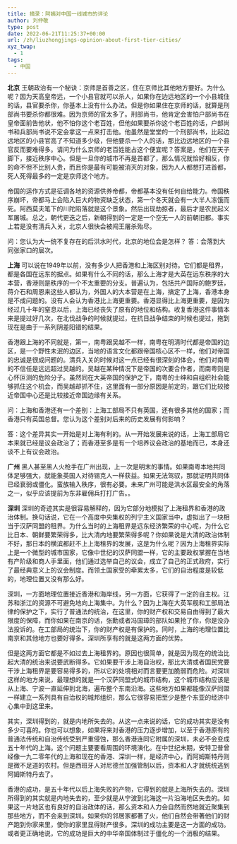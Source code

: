 ```yaml
---
title: 摘录：阿姨对中国一线城市的评论
author: 刘仲敬
type: post
date: 2022-06-21T11:25:37+00:00
url: /zh/liuzhongjings-opinion-about-first-tier-cities/
xyz_twap:
  - 1
tags:
  - 中国
---
```

**北京**
王朝政治有一个秘诀：京师是首善之区，住在京师比其他地方要好。为什么呢？因为天高皇帝远，一个小县官就可以杀人，如果你在边远地区的一个小县城住的话，县官要杀你，你基本上没有什么办法。但是你如果住在京师的话，就算是刑部尚书要杀你都很难。因为京师的官太多了。刑部尚书，他肯定会害怕户部尚书在皇帝面前告他状，他不怕你这个老百姓，但他如果要杀你这个老百姓的话，户部尚书和兵部尚书说不定会拿这一点来打击他。他虽然是堂堂的一个刑部尚书，比起边远地区的小县官高了不知道多少级，但他要杀一个人的话，那比边远地区的一个县官反而要难得多。请问为什么京师的老百姓能占这个便宜呢？答案是，他们在天子脚下，接近秩序中心。但是一旦你的城市不再是首都了，那么情况就恰好相反，你的命不但不比别人贵，而且你是最有可能被消灭的对象，因为人人都想打进首都，死人死得最多的一定是京师这个地方。

帝国的运作方式是征调各地的资源供养帝都，帝都基本没有任何自给能力。帝国秩序崩坏，帝都马上会陷入巨大的物资缺乏状态，第一个冬天就会有一大半人冻饿而死。阿西莫夫笔下的川陀陷落就是这个景象。然后出现劫掠者，最后才是农民起义军屠城。总之，朝代更迭之后，新朝得到的一定是一个空无一人的前朝旧都。事实上若是没有清兵入关，北京人很快会被闯王屠杀殆尽。

问：您认为大一统不复存在的后洪水时代，北京的地位会是怎样？ 答：会落到大同张家口的层次。

**上海**
可以说在1949年以前，没有多少人把香港和上海区别对待。它们都是租界，都是各国在远东的据点。如果有什么不同的话，那么上海才是大英在远东秩序的大本营，香港则是秩序的一个不太重要的分支。普遍认为，包括共产国际的鲍罗廷，蒋介石和周恩来这些人都认为，外国人的大本营是在上海，搞定了上海，香港本身是不成问题的。没有人会认为香港比上海更重要。香港显得比上海更重要，是因为经过几十年的窒息以后，上海已经丧失了原有的地位和结构。收复香港这件事情本来是提过好几次，在北伐战争的时候就提过，在抗日战争结束的时候也提过，拖到现在是由于一系列阴差阳错的结果。

香港跟上海的不同就是，第一，南粤跟吴越不一样，南粤在明清时代都是帝国的边区，是一个野性未泯的边区，当地的语言文化都跟帝国核心区不一样，他们对帝国的忠诚是很成问题的。清兵入关的时候对这一点已经有很深刻的体会，他们对南粤的不信任是远远超过吴越的。吴越在某种情况下是帝国的次要合作者，而南粤则是心怀叵测的危险分子。虽然同在大英帝国的保护之下，南粤的士绅和自组织社会能够抓住这个机会，而吴越却抓不住，这里面有一部分原因是前定的，跟它们比较接近帝国中心还是比较接近帝国边缘有关系。

问：上海和香港还有一个差别：上海工部局不只有英国，还有很多其他的国家；而香港只有英国总督。您认为这个差别对后来的历史发展有何影响？

答：这个差异其实一开始是对上海有利的。从一开始发展来说的话，上海工部局它本来就已经是议会政治了；而香港至多是有一个培养议会政治的基地而已，本身还谈不上有议会政治。

**广州**
黑人甚至黑人火枪手在广州出现，上一次是明末的事情。如果南粤本地共同体足够强大，就能象英国人对待锡克人一样获益。如果无法驾驭，那就证明共同体已经衰弱或僵化。蛮族输入秩序，很有必要。未来广州可能是洪水区最安全的角落之一，似乎应该提前为东非雇佣兵打打广告。。

**深圳**
深圳的奇迹其实是很容易解释的，因为它部分地模拟了上海租界和香港的政治体制。换句话说，它在一个高度中央集权的列宁主义国家当中，虚拟出了一块相当于汉萨同盟的租界。为什么当时的上海租界是远东经济繁荣的中心呢，为什么它比日本、朝鲜要繁荣得多，比大清内地要繁荣得多呢？你如果说是大清的政治体制不好，那日本的横滨都赶不上上海租界的发展，这是为什么呢？因为上海租界实际上是一个微型的城市国家，它像中世纪的汉萨同盟一样，它的主要政权掌握在当地有产阶级和商人手里面，他们通过选举自己的议会，成立了自己的正式政府，实行了最经典意义上的议会制度。而领土国家受的牵累太多，它们的自治程度是较低的，地理位置又没有那么好。

深圳，一方面地理位置接近香港和海岸线，另一方面，它获得了一定的自主权。江苏和浙江的资源不可避免地向上海集中。为什么？因为上海在大英军舰和工部局法律的保护之下，实行了普通法的统治，在这里，你的财产权和交易自由得到了最大限度的保障，而你如果在南京的话，张勳或者冯国璋的部队如果抢了你，你是没办法投诉的。在工部局的统治下，你的财产权是有保护的。同时，上海的地理位置比南京和其他地方也要好得多。深圳所享有的就是这两方面的优势。

但是这两方面它都是不如过去上海租界的。原因也很简单，就是因为现在的统治比起大清的统治来说要武断得多。它如果要干涉上海自治权，那比大清或者国民党要干涉上海租界是要容易得多的，所以它的处境相对而言要更加脆弱而危险。对深圳这样的地方来说，最理想的就是一个汉萨同盟式的城市结构，这个城市结构应该是从上海、宁波一直延伸到北海，遍布整个东南沿海。这些地方如果都能像汉萨同盟一样建立一系列具有自治权的城邦组织，那么它很容易把至少是整个东亚的经济中心集中到这里来。

其实，深圳得到的，就是内地所失去的。从这一点来说的话，它的成功其实是没有多少可喜的。你也可以想象，如果将来对香港的压力逐步增加，以至于香港原有的普通法传统和自治传统受到严重侵蚀，那么香港连同它附属的深圳，未必不会变成五十年代的上海。这个问题主要要看周围的环境演化。在中世纪末期，安特卫普曾经像一九二零年代的上海和现在的香港、深圳一样，是经济中心，而阿姆斯特丹则是微不足道的农村。但是西班牙人对尼德兰加强管制以后，资本和人才就统统逃到阿姆斯特丹去了。

香港的成功，是五十年代以后上海失败的产物，它得到的就是上海所失去的。深圳所得到的其实就是内地失去的，至少就是从宁波到北海这一片沿海地区失去的。如果这一片地区也有良好的自治政体的话，那么资本和人力会自然而然地就近聚集到那些地方，而不会来到深圳。如果你的邻居家都著了火，他们自然会带著他们的财产跑到你家来里，使你的家里显得财产很多。深圳的成功主要是这一方面的成功。或者更正确地说，它的成功是巨大的中华帝国体制过于僵化的一个消极的结果。
